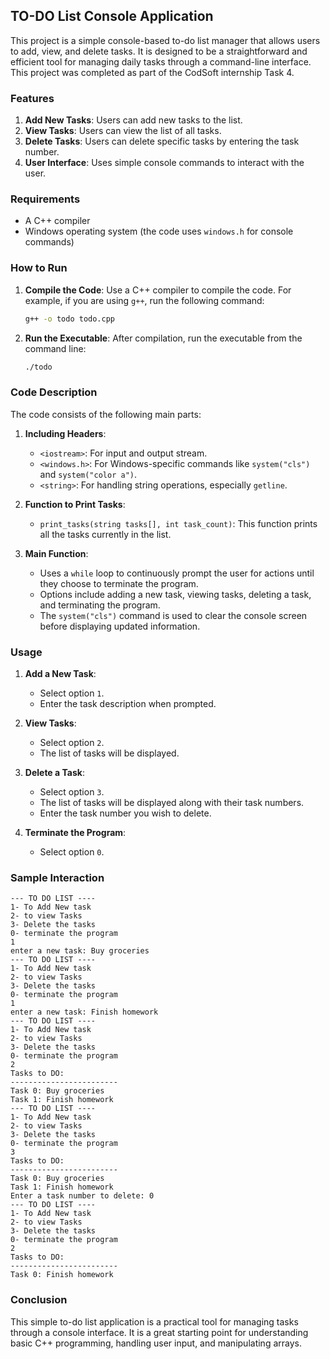 ## TO-DO List Console Application

This project is a simple console-based to-do list manager that allows users to add, view, and delete tasks. It is designed to be a straightforward and efficient tool for managing daily tasks through a command-line interface. This project was completed as part of the CodSoft internship Task 4.

### Features

1. **Add New Tasks**: Users can add new tasks to the list.
2. **View Tasks**: Users can view the list of all tasks.
3. **Delete Tasks**: Users can delete specific tasks by entering the task number.
4. **User Interface**: Uses simple console commands to interact with the user.

### Requirements

- A C++ compiler
- Windows operating system (the code uses `windows.h` for console commands)

### How to Run

1. **Compile the Code**: 
   Use a C++ compiler to compile the code. For example, if you are using `g++`, run the following command:
   ```sh
   g++ -o todo todo.cpp
   ```

2. **Run the Executable**: 
   After compilation, run the executable from the command line:
   ```sh
   ./todo
   ```

### Code Description

The code consists of the following main parts:

1. **Including Headers**:
   - `<iostream>`: For input and output stream.
   - `<windows.h>`: For Windows-specific commands like `system("cls")` and `system("color a")`.
   - `<string>`: For handling string operations, especially `getline`.

2. **Function to Print Tasks**:
   - `print_tasks(string tasks[], int task_count)`: This function prints all the tasks currently in the list.

3. **Main Function**:
   - Uses a `while` loop to continuously prompt the user for actions until they choose to terminate the program.
   - Options include adding a new task, viewing tasks, deleting a task, and terminating the program.
   - The `system("cls")` command is used to clear the console screen before displaying updated information.

### Usage

1. **Add a New Task**:
   - Select option `1`.
   - Enter the task description when prompted.

2. **View Tasks**:
   - Select option `2`.
   - The list of tasks will be displayed.

3. **Delete a Task**:
   - Select option `3`.
   - The list of tasks will be displayed along with their task numbers.
   - Enter the task number you wish to delete.

4. **Terminate the Program**:
   - Select option `0`.

### Sample Interaction

```
--- TO DO LIST ----
1- To Add New task
2- to view Tasks
3- Delete the tasks
0- terminate the program
1
enter a new task: Buy groceries
--- TO DO LIST ----
1- To Add New task
2- to view Tasks
3- Delete the tasks
0- terminate the program
1
enter a new task: Finish homework
--- TO DO LIST ----
1- To Add New task
2- to view Tasks
3- Delete the tasks
0- terminate the program
2
Tasks to DO:
------------------------
Task 0: Buy groceries
Task 1: Finish homework
--- TO DO LIST ----
1- To Add New task
2- to view Tasks
3- Delete the tasks
0- terminate the program
3
Tasks to DO:
------------------------
Task 0: Buy groceries
Task 1: Finish homework
Enter a task number to delete: 0
--- TO DO LIST ----
1- To Add New task
2- to view Tasks
3- Delete the tasks
0- terminate the program
2
Tasks to DO:
------------------------
Task 0: Finish homework
```

### Conclusion

This simple to-do list application is a practical tool for managing tasks through a console interface. It is a great starting point for understanding basic C++ programming, handling user input, and manipulating arrays. 
